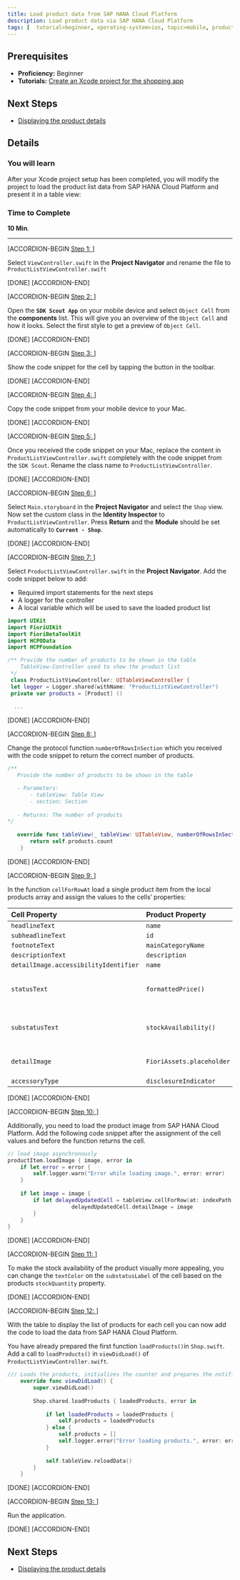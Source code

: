 ```yaml
---
title: Load product data from SAP HANA Cloud Platform
description: Load product data via SAP HANA Cloud Platform
tags: [  tutorial>beginner, operating-system>ios, topic>mobile, products>sap-hana-cloud-platform ]
---
```

## Prerequisites  
 - **Proficiency:** Beginner
 - **Tutorials:** [Create an Xcode project for the shopping app](http://go.sap.com/developer/tutorials/ios-shopping-create-project.html)

## Next Steps
 - [Displaying the product details](http://go.sap.com/developer/tutorials/ios-shopping-display-details.html)

## Details
### You will learn  
After your Xcode project setup has been completed, you will modify the project to load the product list data from SAP HANA Cloud Platform and present it in a table view:

### Time to Complete
**10 Min**.

---

[ACCORDION-BEGIN [Step 1: ]( )]

Select `ViewController.swift` in the **Project Navigator** and rename the file to `ProductListViewController.swift`

[DONE]
[ACCORDION-END]

[ACCORDION-BEGIN [Step 2: ]( )]

Open the **`SDK Scout App`** on your mobile device and select `Object Cell` from the **components** list. This will give you an overview of the `Object Cell` and how it looks. Select the first style to get a preview of `Object Cell`.


[DONE]
[ACCORDION-END]


[ACCORDION-BEGIN [Step 3: ]( )]

Show the code snippet for the cell by tapping the button in the toolbar.


[DONE]
[ACCORDION-END]

[ACCORDION-BEGIN [Step 4: ]( )]

Copy the code snippet from your mobile device to your Mac.

[DONE]
[ACCORDION-END]

[ACCORDION-BEGIN [Step 5: ]( )]

Once you received the code snippet on your Mac, replace the content in `ProductListViewController.swift` completely with the code snippet from the `SDK Scout`. Rename the class name to `ProductListViewController`.

[DONE]
[ACCORDION-END]

[ACCORDION-BEGIN [Step 6: ]( )]

Select `Main.storyboard` in the **Project Navigator** and select the `Shop` view. Now set the custom class in the **Identity Inspector** to `ProductListViewController`. Press **Return** and the **Module** should be set automatically to **`Current - Shop`**.

[DONE]
[ACCORDION-END]

[ACCORDION-BEGIN [Step 7: ]( )]

Select `ProductListViewController.swift` in the **Project Navigator**. Add the code snippet below to add:

 - Required import statements for the next steps
 - A logger for the controller 
 - A local variable which will be used to save the loaded product list

```swift
import UIKit
import FioriUIKit
import FioriBetaToolKit
import HCPOData
import HCPFoundation

/** Provide the number of products to be shown in the table
    TableView-Controller used to show the product list 
 */
 class ProductListViewController: UITableViewController {
 let logger = Logger.shared(withName: "ProductListViewController")
 private var products = [Product] ()  
  
  ...
```

[DONE]
[ACCORDION-END]

[ACCORDION-BEGIN [Step 8: ]( )]

Change the protocol function `numberOfRowsInSection` which you received with the code snippet to return the correct number of products.

 ```swift
 /**
    Provide the number of products to be shown in the table

    - Parameters:
        - tableView: Table View
        - section: Section
    
    - Returns: The number of products 
 */
    
    override func tableView(_ tableView: UITableView, numberOfRowsInSection section: Int) -> Int {
        return self.products.count
     }
 ```

[DONE]
[ACCORDION-END]


[ACCORDION-BEGIN [Step 9: ]( )]

In the function `cellForRowAt` load a single product item from the local products array and assign the values to the cells’ properties:

Cell Property     | Product Property   |  Comment
:---------------- | :----------------  | :------------
`headlineText`    | `name`             | 
`subheadlineText` | `id`               | 
`footnoteText`    | `mainCategoryName` | 
`descriptionText` | `description`      | 
`detailImage.accessibilityIdentifier`  | `name`      | 
`statusText`      | `formattedPrice()` | convenience function on the `Product` class
`substatusText` 	 | `stockAvailability()` | 	convenience function on the `Product` class
`detailImage`	    | `FioriAssets.placeholder` | Set a placeholder image
`accessoryType`  | `disclosureIndicator` |


[DONE]
[ACCORDION-END]


[ACCORDION-BEGIN [Step 10: ]( )]

Additionally, you need to load the product image from SAP HANA Cloud Platform. Add the following code snippet after the assignment of the cell values and before the function returns the cell.

```swift
// load image asynchronously
productItem.loadImage { image, error in
    if let error = error {
        self.logger.warn("Error while loading image.", error: error)
    }
            
    if let image = image {
        if let delayedUpdatedCell = tableView.cellForRow(at: indexPath) as? ObjectCell {
                    delayedUpdatedCell.detailImage = image
        }
    }
}
```

[DONE]
[ACCORDION-END]


[ACCORDION-BEGIN [Step 11: ]( )]

To make the stock availability of the product visually more appealing, you can change the `textColor` on the `substatusLabel` of the cell based on the products `stockQuantity` property.

[DONE]
[ACCORDION-END]


[ACCORDION-BEGIN [Step 12: ]( )]

With the table to display the list of products for each cell you can now add the code to load the data from SAP HANA Cloud Platform. 

You have already prepared the first function `loadProducts()`in `Shop.swift`. Add a call to `loadProducts()` in `viewDidLoad()` of `ProductListViewController.swift`.


```swift
/// Loads the products, initializes the counter and prepares the notification to update the shopping cart item-counter.
    override func viewDidLoad() {
        super.viewDidLoad()
        
        Shop.shared.loadProducts { loadedProducts, error in
            
            if let loadedProducts = loadedProducts {
                self.products = loadedProducts
            } else {
                self.products = []
                self.logger.error("Error loading products.", error: error)
            }
            
            self.tableView.reloadData()
        }
    }
```

[DONE]
[ACCORDION-END]


[ACCORDION-BEGIN [Step 13: ]( )]

Run the application.


[DONE]
[ACCORDION-END]


## Next Steps
 - [Displaying the product details](http://go.sap.com/developer/tutorials/ios-shopping-display-details.html)
